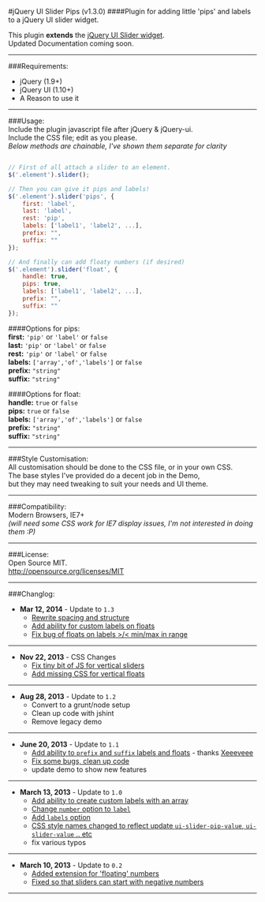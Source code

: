 #jQuery UI Slider Pips (v1.3.0) 
####Plugin for adding little 'pips' and labels to a jQuery UI slider widget.      
    
    
  
This plugin **extends** the [jQuery UI Slider widget](http://jqueryui.com/slider/).  
Updated Documentation coming soon.

------------------------------------  
  
###Requirements:
  - jQuery (1.9+)
  - jQuery UI (1.10+)
  - A Reason to use it
  
------------------------------------  
  
###Usage:   
Include the plugin javascript file after jQuery & jQuery-ui.   
Include the CSS file; edit as you please.  
_Below methods are chainable, I've shown them separate for clarity_
  
```javascript

// First of all attach a slider to an element.
$('.element').slider();

// Then you can give it pips and labels!  
$('.element').slider('pips', {  
    first: 'label',  
    last: 'label',  
    rest: 'pip',  
    labels: ['label1', 'label2', ...],  
    prefix: "",  
    suffix: ""  
});

// And finally can add floaty numbers (if desired)  
$('.element').slider('float', {  
    handle: true,  
    pips: true,  
    labels: ['label1', 'label2', ...],  
    prefix: "",  
    suffix: ""  
});
```

####Options for pips:  
**first:** `'pip'` or `'label'` or `false`  
**last:** `'pip'` or `'label'` or `false`  
**rest:** `'pip'` or `'label'` or `false`  
**labels:** `['array','of','labels']` or `false`  
**prefix:** `"string"`  
**suffix:** `"string"`  

####Options for float:  
**handle:** `true` or `false`  
**pips:** `true` or `false`  
**labels:** `['array','of','labels']` or `false`  
**prefix:** `"string"`  
**suffix:** `"string"` 


  
  
------------------------------------

###Style Customisation:  
All customisation should be done to the CSS file, or in your own CSS.  
The base styles I've provided do a decent job in the Demo,   
but they may need tweaking to suit your needs and UI theme.  
  
------------------------------------

###Compatibility:   
Modern Browsers, IE7+   
_(will need some CSS work for IE7 display issues, I'm not interested in doing them :P)_

------------------------------------

###License:  
Open Source MIT.  
http://opensource.org/licenses/MIT


------------------------------------

###Changlog:  

- **Mar 12, 2014** - Update to `1.3`
  - [Rewrite spacing and structure](https://github.com/simeydotme/jQuery-ui-Slider-Pips/commit/aee27c14ae36de1a68b3dc0d725e318340f553b7)
  - [Add ability for custom labels on floats](https://github.com/simeydotme/jQuery-ui-Slider-Pips/commit/aee27c14ae36de1a68b3dc0d725e318340f553b7)
  - [Fix bug of floats on labels >/< min/max in range](https://github.com/simeydotme/jQuery-ui-Slider-Pips/commit/aee27c14ae36de1a68b3dc0d725e318340f553b7)

***

- **Nov 22, 2013** - CSS Changes
  - [Fix tiny bit of JS for vertical sliders](https://github.com/simeydotme/jQuery-ui-Slider-Pips/commit/e7da19e5489c43ae2d439165199904812ee2e07f)
  - [Add missing CSS for vertical floats](https://github.com/simeydotme/jQuery-ui-Slider-Pips/commit/d8ad4da1392f79f962b71aa842afee687d48ab57)

***

- **Aug 28, 2013** - Update to `1.2`
  - Convert to a grunt/node setup
  - Clean up code with jshint
  - Remove legacy demo

***

- **June 20, 2013** - Update to `1.1`
  - [Add ability to `prefix` and `suffix` labels and floats](https://github.com/simeydotme/jQuery-ui-Slider-Pips/commit/cd483265a458ad1a3f200f16e4518a7f3d3db27a) - thanks [Xeeeveee](https://github.com/xeeeveee)
  - [Fix some bugs, clean up code](https://github.com/simeydotme/jQuery-ui-Slider-Pips/commit/fda25f8545c941480fd10e6eb22e8efe91a78128)
  - update demo to show new features

***

- **March 13, 2013** - Update to `1.0`
  - [Add ability to create custom labels with an array](https://github.com/simeydotme/jQuery-ui-Slider-Pips/commit/46467e05dd3c4ee0296b9a13cd9604a3ed8f2ff6#L2L9)
  - [Change `number` option to `label`](https://github.com/simeydotme/jQuery-ui-Slider-Pips/commit/46467e05dd3c4ee0296b9a13cd9604a3ed8f2ff6#L2L9)
  - [Add `labels` option](https://github.com/simeydotme/jQuery-ui-Slider-Pips/commit/46467e05dd3c4ee0296b9a13cd9604a3ed8f2ff6#L2L9)
  - [CSS style names changed to reflect update `ui-slider-pip-value`, `ui-slider-value` .. etc](https://github.com/simeydotme/jQuery-ui-Slider-Pips/commit/46467e05dd3c4ee0296b9a13cd9604a3ed8f2ff6#L0L7)
  - fix various typos  
  
***

- **March 10, 2013** - Update to `0.2`
  - [Added extension for 'floating' numbers](https://github.com/simeydotme/jQuery-ui-Slider-Pips/commit/aeacad87d47d79a96b9f26d2d83a5c3206d9f90f)
  - [Fixed so that sliders can start with negative numbers](https://github.com/simeydotme/jQuery-ui-Slider-Pips/commit/aeacad87d47d79a96b9f26d2d83a5c3206d9f90f)

------------------------------------  
